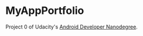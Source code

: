 # MyAppPortfolio
Project 0 of Udacity's [Android Developer Nanodegree](https://www.udacity.com/course/android-developer-nanodegree--nd801).
